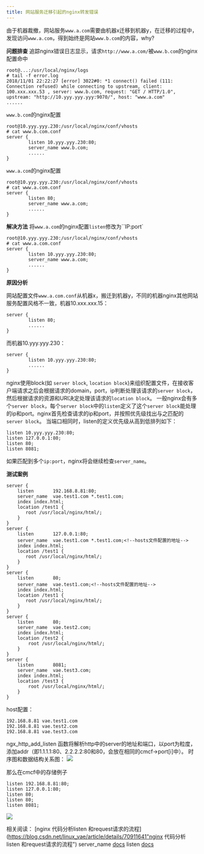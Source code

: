 ```yaml
---
title: 网站服务迁移引起的nginx转发错误
---
```

由于机器裁撤，网站服务`www.a.com`需要由机器x迁移到机器y，在迁移的过程中，发现访问`www.a.com`，得到始终是网站`www.b.com`的内容，why?

**问题排查**
追踪nginx错误日志显示，请求`http://www.a.com/`被`www.b.com`的nginx配置命中
```
root@...:/usr/local/nginx/logs
# tail -f error.log
2018/11/01 22:22:27 [error] 3022#0: *1 connect() failed (111: Connection refused) while connecting to upstream, client: 100.xxx.xxx.53 , server: www.b.com, request: "GET / HTTP/1.0", upstream: "http://10.yyy.yyy.yyy:9070/", host: "www.a.com"
......
```
`www.b.com`的nginx配置
```
root@10.yyy.yyy.230:/usr/local/nginx/conf/vhosts
# cat www.b.com.conf
server {
        listen 10.yyy.yyy.230:80;
        server_name www.b.com;
        ......
}
```
`www.a.com`的nginx配置
```
root@10.yyy.yyy.230:/usr/local/nginx/conf/vhosts
# cat www.a.com.conf
server {
        listen 80;
        server_name www.a.com;
        ......
}
```
**解决方法**
将`www.a.com`的nginx配置`listen`修改为``IP:port`
```
root@10.yyy.yyy.230:/usr/local/nginx/conf/vhosts
# cat www.a.com.conf
server {
        listen 10.yyy.yyy.230:80;
        server_name www.a.com;
        ......
}
```

**原因分析**

网站配置文件`www.a.com.conf`从机器x，搬迁到机器y，不同的机器nginx其他网站服务配置风格不一致，机器10.xxx.xxx.15：
```
server {
        listen 80;
        ......
}
```
而机器10.yyy.yyy.230：
```
server {
        listen 10.yyy.yyy.230:80;
        ......
}
```

nginx使用block(如 `server block`, `location block`)来组织配置文件，在接收客户端请求之后会根据请求的domain，port，ip判断处理该请求的`server block`，然后根据请求的资源和URI决定处理该请求的`location block`。
一般nginx会有多个`server block`，每个`server block`中的`listen`定义了这个`server block`能处理的ip和port。nginx首先检查请求的ip和port，并按照优先级找出与之匹配的`server block`。
当端口相同时，listen的定义优先级从高到低排列如下：
```
listen 10.yyy.yyy.230:80;
listen 127.0.0.1:80;
listen 80;
listen 8081;
```
如果匹配到多个`ip:port`，nginx将会继续检查`server_name`。

**测试案例**

```
server {
    listen       192.168.8.81:80;
    server_name  vae.test1.com *.test1.com;
    index index.html;
    location /test1 {
       root /usr/local/nginx/html/;
    }
}
server {
    listen       127.0.0.1:80;
    server_name  vae.test1.com *.test1.com;<!--hosts文件配置的地址-->
    index index.html;
    location /test1 {
       root /usr/local/nginx/html/;
    }
}
server {
    listen       80;
    server_name  vae.test1.com;<!--hosts文件配置的地址-->
    index index.html;
    location /test1 {
       root /usr/local/nginx/html/;
    }
}
server {
    listen       80;
    server_name  vae.test2.com;
    index index.html;
    location /test2 {
        root /usr/local/nginx/html/;
    }
}
server {
    listen       8081;
    server_name  vae.test3.com;
    index index.html;
    location /test3 {
        root /usr/local/nginx/html/;
    }
}
```

host配置：
```
192.168.8.81 vae.test1.com
192.168.8.81 vae.test2.com
192.168.8.81 vae.test3.com
```
ngx_http_add_listen 函数将解析http中的server的地址和端口，以port为粒度，添加addr（即1.1.1.1:80、2.2.2.2:80和80，会放在相同的cmcf->port[i]中）。
时序图和数据结构关系图：
![](/images/nginx-http-server-listen.png)

那么在cmcf中的存储例子
```
listen 192.168.8.81:80;
listen 127.0.0.1:80;
listen 80;
listen 80;
listen 8081;
```
![](/images/nginx-http-listen-2.png)

相关阅读：
[nginx 代码分析listen 和request请求的流程](https://blog.csdn.net/linux_vae/article/details/70911641"nginx 代码分析listen 和request请求的流程")
server_name [docs](http://nginx.org/en/docs/http/server_names.html "docs")
listen [docs](http://nginx.org/en/docs/http/ngx_http_core_module.html#listen "docs")